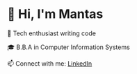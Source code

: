 # 👋 Hi, I'm Mantas

🚀 Tech enthusiast writing code

🎓 B.B.A in Computer Information Systems

📫 Connect with me: [LinkedIn](https://linkedin.com/in/mantaskunigonis)
